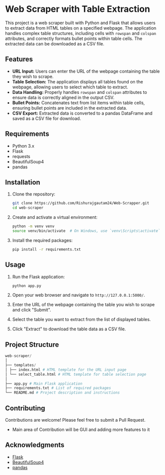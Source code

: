 # Web Scraper with Table Extraction

This project is a web scraper built with Python and Flask that allows users to extract data from HTML tables on a specified webpage. The application handles complex table structures, including cells with `rowspan` and `colspan` attributes, and correctly formats bullet points within table cells. The extracted data can be downloaded as a CSV file.

## Features

- **URL Input:** Users can enter the URL of the webpage containing the table they wish to scrape.
- **Table Selection:** The application displays all tables found on the webpage, allowing users to select which table to extract.
- **Data Handling:** Properly handles `rowspan` and `colspan` attributes to ensure data is correctly aligned in the output CSV.
- **Bullet Points:** Concatenates text from list items within table cells, ensuring bullet points are included in the extracted data.
- **CSV Export:** Extracted data is converted to a pandas DataFrame and saved as a CSV file for download.

## Requirements

- Python 3.x
- Flask
- requests
- BeautifulSoup4
- pandas

## Installation

1. Clone the repository:
    ```sh
    git clone https://github.com/Rishurajgautam24/Web-Scrapper.git
    cd web-scraper
    ```

2. Create and activate a virtual environment:
    ```sh
    python -m venv venv
    source venv/bin/activate  # On Windows, use `venv\Scripts\activate`
    ```

3. Install the required packages:
    ```sh
    pip install -r requirements.txt
    ```

## Usage

1. Run the Flask application:
    ```sh
    python app.py
    ```

2. Open your web browser and navigate to `http://127.0.0.1:5000/`.

3. Enter the URL of the webpage containing the table you wish to scrape and click "Submit".

4. Select the table you want to extract from the list of displayed tables.

5. Click "Extract" to download the table data as a CSV file.

## Project Structure
```python
web-scraper/
│
├── templates/
│ ├── index.html # HTML template for the URL input page
│ └── select_table.html # HTML template for table selection page
│
├── app.py # Main Flask application
├── requirements.txt # List of required packages
└── README.md # Project description and instructions
```

## Contributing

Contributions are welcome! Please feel free to submit a Pull Request.
- Main area of Contribution will be GUI and adding more features to it

## Acknowledgments

- [Flask](https://flask.palletsprojects.com/)
- [BeautifulSoup4](https://www.crummy.com/software/BeautifulSoup/)
- [pandas](https://pandas.pydata.org/)
